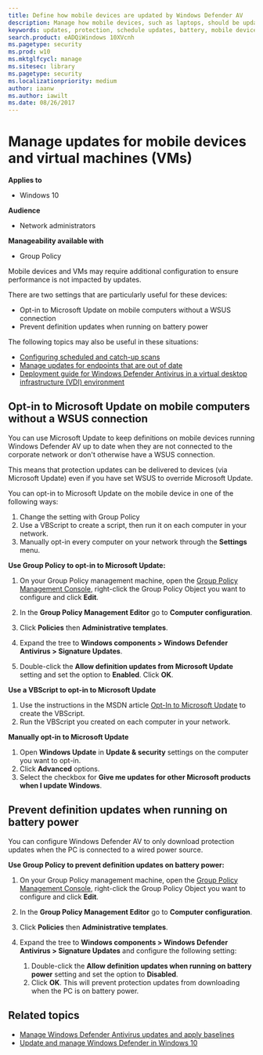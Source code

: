 ```yaml
---
title: Define how mobile devices are updated by Windows Defender AV
description: Manage how mobile devices, such as laptops, should be updated with Windows Defender AV protection updates.
keywords: updates, protection, schedule updates, battery, mobile device, laptop, notebook, opt-in, microsoft update, wsus, override
search.product: eADQiWindows 10XVcnh
ms.pagetype: security
ms.prod: w10
ms.mktglfcycl: manage
ms.sitesec: library
ms.pagetype: security
ms.localizationpriority: medium
author: iaanw
ms.author: iawilt
ms.date: 08/26/2017
---
```


# Manage updates for mobile devices and virtual machines (VMs)

**Applies to**
-   Windows 10

**Audience**

- Network administrators

**Manageability available with**

- Group Policy




Mobile devices and VMs may require additional configuration to ensure performance is not impacted by updates.

There are two settings that are particularly useful for these devices:

- Opt-in to Microsoft Update on mobile computers without a WSUS connection
- Prevent definition updates when running on battery power

The following topics may also be useful in these situations:
- [Configuring scheduled and catch-up scans](scheduled-catch-up-scans-windows-defender-antivirus.md)
- [Manage updates for endpoints that are out of date](manage-outdated-endpoints-windows-defender-antivirus.md)
- [Deployment guide for Windows Defender Antivirus in a virtual desktop infrastructure (VDI) environment](deployment-vdi-windows-defender-antivirus.md)

## Opt-in to Microsoft Update on mobile computers without a WSUS connection

You can use Microsoft Update to keep definitions on mobile devices running Windows Defender AV up to date when they are not connected to the corporate network or don't otherwise have a WSUS connection. 

This means that protection updates can be delivered to devices (via Microsoft Update) even if you have set WSUS to override Microsoft Update.

You can opt-in to Microsoft Update on the mobile device in one of the following ways:

1. Change the setting with Group Policy
2. Use a VBScript to create a script, then run it on each computer in your network.
3. Manually opt-in every computer on your network through the **Settings** menu.

**Use Group Policy to opt-in to Microsoft Update:**

1.  On your Group Policy management machine, open the [Group Policy Management Console](https://technet.microsoft.com/library/cc731212.aspx), right-click the Group Policy Object you want to configure and click **Edit**.

3.  In the **Group Policy Management Editor** go to **Computer configuration**.

4.  Click **Policies** then **Administrative templates**.

5.  Expand the tree to **Windows components > Windows Defender Antivirus > Signature Updates**.

6.  Double-click the **Allow definition updates from Microsoft Update** setting and set the option to **Enabled**. Click **OK**.


**Use a VBScript to opt-in to Microsoft Update**

1.  Use the instructions in the MSDN article [Opt-In to Microsoft Update](https://msdn.microsoft.com/library/windows/desktop/aa826676.aspx) to create the VBScript.
2.  Run the VBScript you created on each computer in your network.


**Manually opt-in to Microsoft Update**

1.  Open **Windows Update** in **Update & security** settings on the computer you want to opt-in.
2.  Click **Advanced** options.
3.  Select the checkbox for **Give me updates for other Microsoft products when I update Windows**.

## Prevent definition updates when running on battery power

You can configure Windows Defender AV to only download protection updates when the PC is connected to a wired power source. 

**Use Group Policy to prevent definition updates on battery power:**

1.  On your Group Policy management machine, open the [Group Policy Management Console](https://technet.microsoft.com/library/cc731212.aspx), right-click the Group Policy Object you want to configure and click **Edit**.

3.  In the **Group Policy Management Editor** go to **Computer configuration**.

4.  Click **Policies** then **Administrative templates**.

5.  Expand the tree to **Windows components > Windows Defender Antivirus > Signature Updates** and configure the following setting:

    1. Double-click the **Allow definition updates when running on battery power** setting and set the option to **Disabled**. 
    2. Click **OK**. This will prevent protection updates from downloading when the PC is on battery power.





## Related topics

- [Manage Windows Defender Antivirus updates and apply baselines](manage-updates-baselines-windows-defender-antivirus.md)
- [Update and manage Windows Defender in Windows 10](deploy-manage-report-windows-defender-antivirus.md)
